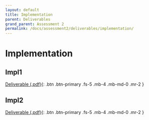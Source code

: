 ```yaml
---
layout: default
title: Implementation
parent: Deliverables
grand_parent: Assessment 2
permalink: /docs/assessment2/deliverables/implementation/
---
```


# Implementation

## Impl1

[Deliverable (.pdf)](/Assessment2/docs/assets/assessment2/deliverables/impl1.pdf){: .btn .btn-primary .fs-5 .mb-4 .mb-md-0 .mr-2 }

## Impl2

[Deliverable (.pdf)](/Assessment2/docs/assets/assessment2/deliverables/impl2.pdf){: .btn .btn-primary .fs-5 .mb-4 .mb-md-0 .mr-2 }